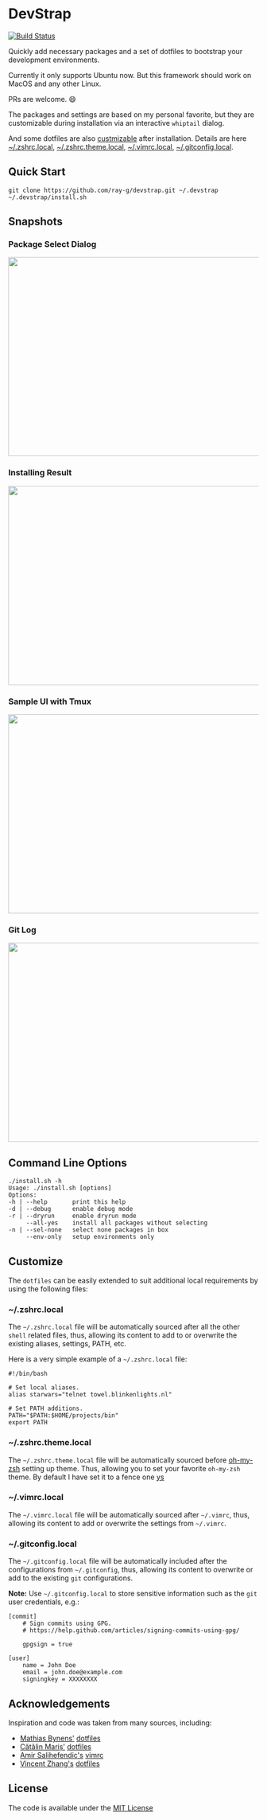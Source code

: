 # DevStrap

[![Build Status](https://travis-ci.org/ray-g/devstrap.svg?branch=master)](https://travis-ci.org/ray-g/devstrap)

Quickly add necessary packages and a set of dotfiles to
bootstrap your development environments.

Currently it only supports Ubuntu now. But this framework should
work on MacOS and any other Linux.

PRs are welcome. :smile:

The packages and settings are based on my personal favorite,
but they are customizable during installation via an
interactive `whiptail` dialog.

And some dotfiles are also [custmizable](#customize) after installation.
Details are here
[~/.zshrc.local](#zshrclocal),
[~/.zshrc.theme.local](#zshrcthemelocal),
[~/.vimrc.local](#vimrclocal),
[~/.gitconfig.local](#gitconfiglocal).

## Quick Start

```shell
git clone https://github.com/ray-g/devstrap.git ~/.devstrap
~/.devstrap/install.sh
```

## Snapshots

### Package Select Dialog

<img src="https://github.com/ray-g/devstrap/blob/master/docs/snapshots/package_box.PNG" width="600" height="400">

### Installing Result

<img src="https://github.com/ray-g/devstrap/blob/master/docs/snapshots/installing.PNG" width="600" height="400">

### Sample UI with Tmux

<img src="https://github.com/ray-g/devstrap/blob/master/docs/snapshots/layout.PNG" width="600" height="400">

### Git Log

<img src="https://github.com/ray-g/devstrap/blob/master/docs/snapshots/git_log.PNG" width="600" height="400">

## Command Line Options

```text
./install.sh -h
Usage: ./install.sh [options]
Options:
-h | --help       print this help
-d | --debug      enable debug mode
-r | --dryrun     enable dryrun mode
     --all-yes    install all packages without selecting
-n | --sel-none   select none packages in box
     --env-only   setup environments only
```

## Customize

The `dotfiles` can be easily extended to suit additional
local requirements by using the following files:

### ~/.zshrc.local

The `~/.zshrc.local` file will be automatically sourced after
all the other `shell` related files, thus, allowing its content
to add to or overwrite the existing aliases, settings, PATH, etc.

Here is a very simple example of a `~/.zshrc.local` file:

```shell
#!/bin/bash

# Set local aliases.
alias starwars="telnet towel.blinkenlights.nl"

# Set PATH additions.
PATH="$PATH:$HOME/projects/bin"
export PATH
```

### ~/.zshrc.theme.local

The `~/.zshrc.theme.local` file will be automatically sourced before
[oh-my-zsh](https://github.com/robbyrussell/oh-my-zsh) setting up theme.
Thus, allowing you to set your favorite `oh-my-zsh` theme.
By default I have set it to a fence one [ys](https://github.com/robbyrussell/oh-my-zsh/wiki/themes#ys)

### ~/.vimrc.local

The `~/.vimrc.local` file will be automatically sourced after
`~/.vimrc`, thus, allowing its content to add or overwrite the
settings from `~/.vimrc`.

### ~/.gitconfig.local

The `~/.gitconfig.local` file will be automatically included
after the configurations from `~/.gitconfig`, thus, allowing its
content to overwrite or add to the existing `git` configurations.

__Note:__ Use `~/.gitconfig.local` to store sensitive information
such as the `git` user credentials, e.g.:

```shell
[commit]
    # Sign commits using GPG.
    # https://help.github.com/articles/signing-commits-using-gpg/

    gpgsign = true

[user]
    name = John Doe
    email = john.doe@example.com
    signingkey = XXXXXXXX
```

## Acknowledgements

Inspiration and code was taken from many sources, including:

* [Mathias Bynens'](https://github.com/mathiasbynens) [dotfiles](https://github.com/mathiasbynens/dotfiles)
* [Cătălin Mariș'](https://github.com/alrra) [dotfiles](https://github.com/alrra/dotfiles)
* [Amir Salihefendic's](https://github.com/amix) [vimrc](https://github.com/amix/vimrc)
* [Vincent Zhang's](https://github.com/seagle0128) [dotfiles](https://github.com/seagle0128/dotfiles)

## License

The code is available under the [MIT License](LICENSE)
